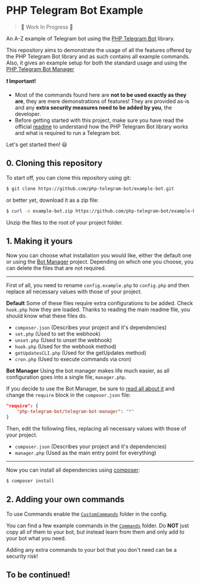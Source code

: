 # PHP Telegram Bot Example

> :construction: Work In Progress :construction:

An A-Z example of Telegram bot using the [PHP Telegram Bot][core-github] library.

This repository aims to demonstrate the usage of all the features offered by the PHP Telegram Bot library and as such contains all example commands.
Also, it gives an example setup for both the standard usage and using the [PHP Telegram Bot Manager][bot-manager-github] 

**:exclamation: Important!**
- Most of the commands found here are **not to be used exactly as they are**, they are mere demonstrations of features! They are provided as-is and any **extra security measures need to be added by you**, the developer.
- Before getting started with this project, make sure you have read the official [readme][core-readme-github] to understand how the PHP Telegram Bot library works and what is required to run a Telegram bot.

Let's get started then! :smiley:

## 0. Cloning this repository

To start off, you can clone this repository using git:

```bash
$ git clone https://github.com/php-telegram-bot/example-bot.git
```

or better yet, download it as a zip file:

```bash
$ curl -o example-bot.zip https://github.com/php-telegram-bot/example-bot/archive/master.zip
```

Unzip the files to the root of your project folder.

## 1. Making it yours

Now you can choose what installation you would like, either the default one or using the [Bot Manager][bot-manager-github] project.
Depending on which one you choose, you can delete the files that are not required.

---

First of all, you need to rename `config.example.php` to `config.php` and then replace all necessary values with those of your project.

**Default**
Some of these files require extra configurations to be added. Check `hook.php` how they are loaded.
Thanks to reading the main readme file, you should know what these files do.

- `composer.json` (Describes your project and it's dependencies)
- `set.php` (Used to set the webhook)
- `unset.php` (Used to unset the webhook)
- `hook.php` (Used for the webhook method)
- `getUpdatesCLI.php` (Used for the getUpdates method)
- `cron.php` (Used to execute commands via cron)

**Bot Manager**
Using the bot manager makes life much easier, as all configuration goes into a single file, `manager.php`.

If you decide to use the Bot Manager, be sure to [read all about it][bot-manager-readme-github] and change the `require` block in the `composer.json` file:
```json
"require": {
    "php-telegram-bot/telegram-bot-manager": "*"
}
```

Then, edit the following files, replacing all necessary values with those of your project.

- `composer.json` (Describes your project and it's dependencies)
- `manager.php` (Used as the main entry point for everything)

---

Now you can install all dependencies using [composer]:
```bash
$ composer install
```

## 2. Adding your own commands

To use Commands enable the [`CustomCommands`](CustomCommands) folder in the config.

You can find a few example commands in the [`Commands`](Commands) folder.
Do **NOT** just copy all of them to your bot, but instead learn from them and only add to your bot what you need.


Adding any extra commands to your bot that you don't need can be a security risk!

## To be continued!

[core-github]: https://github.com/php-telegram-bot/core "php-telegram-bot/core"
[core-readme-github]: https://github.com/php-telegram-bot/core#readme "PHP Telegram Bot - README"
[bot-manager-github]: https://github.com/php-telegram-bot/telegram-bot-manager "php-telegram-bot/telegram-bot-manager"
[bot-manager-readme-github]: https://github.com/php-telegram-bot/telegram-bot-manager#readme "PHP Telegram Bot Manager - README"
[composer]: https://getcomposer.org/ "Composer"
